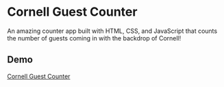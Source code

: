 # Cornell Guest Counter
An amazing counter app built with HTML, CSS, and JavaScript that counts the number of guests coming in with the backdrop of Cornell!

## Demo
[Cornell Guest Counter](https://cornell-guest-counter.netlify.app)



